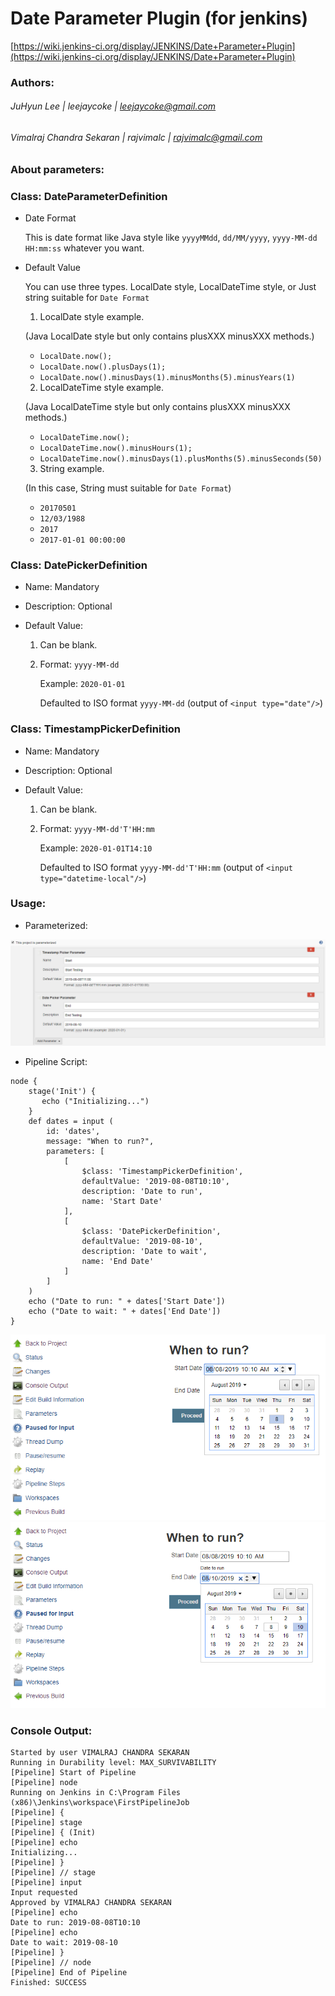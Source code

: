 # Date Parameter Plugin (for jenkins)

[https://wiki.jenkins-ci.org/display/JENKINS/Date+Parameter+Plugin](https://wiki.jenkins-ci.org/display/JENKINS/Date+Parameter+Plugin)


### Authors:

###### JuHyun Lee | leejaycoke | leejaycoke@gmail.com

###### Vimalraj Chandra Sekaran | rajvimalc | rajvimalc@gmail.com


### About parameters:

### Class: DateParameterDefinition

- Date Format

  This is date format like Java style like `yyyyMMdd`, `dd/MM/yyyy`, `yyyy-MM-dd HH:mm:ss` whatever you want.

- Default Value

  You can use three types. LocalDate style, LocalDateTime style, or Just string suitable for `Date Format`

  1. LocalDate style example.

    (Java LocalDate style but only contains plusXXX minusXXX methods.)

    - `LocalDate.now();`
    - `LocalDate.now().plusDays(1);`
    - `LocalDate.now().minusDays(1).minusMonths(5).minusYears(1)`

  2. LocalDateTime style example.

    (Java LocalDateTime style but only contains plusXXX minusXXX methods.)

    - `LocalDateTime.now();`
    - `LocalDateTime.now().minusHours(1);`
    - `LocalDateTime.now().minusDays(1).plusMonths(5).minusSeconds(50)`

  3. String example.

    (In this case, String must suitable for `Date Format`)

    - `20170501`
    - `12/03/1988`
    - `2017`
    - `2017-01-01 00:00:00`



### Class: DatePickerDefinition

- Name: Mandatory
  
- Description: Optional
  
- Default Value:

  1. Can be blank.

  2. Format: `yyyy-MM-dd`

     Example: `2020-01-01`
 
     Defaulted to ISO format `yyyy-MM-dd` (output of `<input type="date"/>`)

### Class: TimestampPickerDefinition

- Name: Mandatory
  
- Description: Optional
  
- Default Value:

  1. Can be blank.

  2. Format: `yyyy-MM-dd'T'HH:mm`

     Example: `2020-01-01T14:10`
 
     Defaulted to ISO format `yyyy-MM-dd'T'HH:mm` (output of `<input type="datetime-local"/>`)


### Usage:

- Parameterized:

![Screenshot](usage/parameterized.png)

- Pipeline Script:

```
node {
    stage('Init') {
       echo ("Initializing...")
    }
    def dates = input (
        id: 'dates', 
        message: "When to run?", 
        parameters: [
            [
                $class: 'TimestampPickerDefinition', 
                defaultValue: '2019-08-08T10:10', 
                description: 'Date to run', 
                name: 'Start Date'
            ],
            [
                $class: 'DatePickerDefinition', 
                defaultValue: '2019-08-10', 
                description: 'Date to wait', 
                name: 'End Date'
            ]
        ]
    )
    echo ("Date to run: " + dates['Start Date'])
    echo ("Date to wait: " + dates['End Date'])
}
```

![Screenshot](usage/userinput1.png)
![Screenshot](usage/userinput2.png)

### Console Output:
```
Started by user VIMALRAJ CHANDRA SEKARAN
Running in Durability level: MAX_SURVIVABILITY
[Pipeline] Start of Pipeline
[Pipeline] node
Running on Jenkins in C:\Program Files (x86)\Jenkins\workspace\FirstPipelineJob
[Pipeline] {
[Pipeline] stage
[Pipeline] { (Init)
[Pipeline] echo
Initializing...
[Pipeline] }
[Pipeline] // stage
[Pipeline] input
Input requested
Approved by VIMALRAJ CHANDRA SEKARAN
[Pipeline] echo
Date to run: 2019-08-08T10:10
[Pipeline] echo
Date to wait: 2019-08-10
[Pipeline] }
[Pipeline] // node
[Pipeline] End of Pipeline
Finished: SUCCESS
```